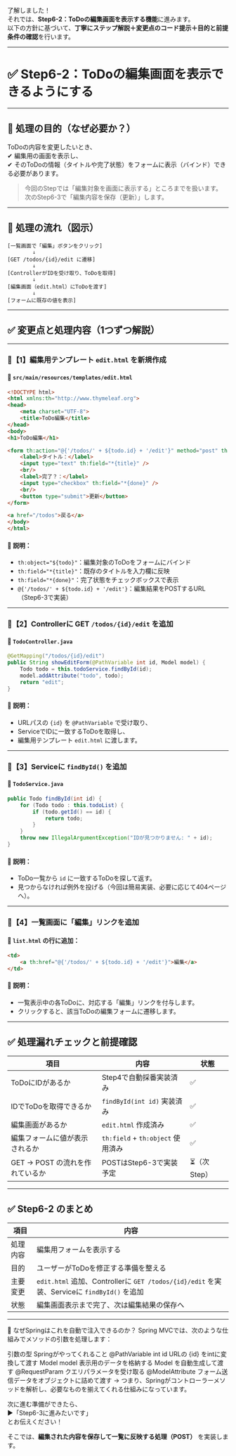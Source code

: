了解しました！  
それでは、**Step6-2：ToDoの編集画面を表示する機能**に進みます。  
以下の方針に基づいて、**丁寧にステップ解説＋変更点のコード提示＋目的と前提条件の確認**を行います。

---

# ✅ Step6-2：ToDoの編集画面を表示できるようにする

---

## 🎯 処理の目的（なぜ必要か？）

ToDoの内容を変更したいとき、  
✔︎ 編集用の画面を表示し、  
✔︎ そのToDoの情報（タイトルや完了状態）をフォームに表示（バインド）できる必要があります。

> 今回のStepでは「編集対象を画面に表示する」ところまでを扱います。  
次のStep6-3で「編集内容を保存（更新）」します。

---

## 🔁 処理の流れ（図示）

```
[一覧画面で「編集」ボタンをクリック]
        ↓
[GET /todos/{id}/edit に遷移]
        ↓
[ControllerがIDを受け取り、ToDoを取得]
        ↓
[編集画面（edit.html）にToDoを渡す]
        ↓
[フォームに既存の値を表示]
```

---

## ✅ 変更点と処理内容（1つずつ解説）

---

### 🔹【1】編集用テンプレート `edit.html` を新規作成

#### 📄 `src/main/resources/templates/edit.html`

```html
<!DOCTYPE html>
<html xmlns:th="http://www.thymeleaf.org">
<head>
    <meta charset="UTF-8">
    <title>ToDo編集</title>
</head>
<body>
<h1>ToDo編集</h1>

<form th:action="@{'/todos/' + ${todo.id} + '/edit'}" method="post" th:object="${todo}">
    <label>タイトル：</label>
    <input type="text" th:field="*{title}" />
    <br/>
    <label>完了？：</label>
    <input type="checkbox" th:field="*{done}" />
    <br/>
    <button type="submit">更新</button>
</form>

<a href="/todos">戻る</a>
</body>
</html>
```

#### 📘 説明：

- `th:object="${todo}"`：編集対象のToDoをフォームにバインド
- `th:field="*{title}"`：既存のタイトルを入力欄に反映
- `th:field="*{done}"`：完了状態をチェックボックスで表示
- `@{'/todos/' + ${todo.id} + '/edit'}`：編集結果をPOSTするURL（Step6-3で実装）

---

### 🔹【2】Controllerに GET `/todos/{id}/edit` を追加

#### 📄 `TodoController.java`

```java
@GetMapping("/todos/{id}/edit")
public String showEditForm(@PathVariable int id, Model model) {
    Todo todo = this.todoService.findById(id);
    model.addAttribute("todo", todo);
    return "edit";
}
```

#### 📘 説明：

- URLパスの `{id}` を `@PathVariable` で受け取り、
- ServiceでIDに一致するToDoを取得し、
- 編集用テンプレート `edit.html` に渡します。

---

### 🔹【3】Serviceに `findById()` を追加

#### 📄 `TodoService.java`

```java
public Todo findById(int id) {
    for (Todo todo : this.todoList) {
        if (todo.getId() == id) {
            return todo;
        }
    }
    throw new IllegalArgumentException("IDが見つかりません: " + id);
}
```

#### 📘 説明：

- ToDo一覧から `id` に一致するToDoを探して返す。
- 見つからなければ例外を投げる（今回は簡易実装、必要に応じて404ページへ）。

---

### 🔹【4】一覧画面に「編集」リンクを追加

#### 📄 `list.html` の行に追加：

```html
<td>
    <a th:href="@{'/todos/' + ${todo.id} + '/edit'}">編集</a>
</td>
```

#### 📘 説明：

- 一覧表示中の各ToDoに、対応する「編集」リンクを付与します。
- クリックすると、該当ToDoの編集フォームに遷移します。

---

## ✅ 処理漏れチェックと前提確認

| 項目 | 内容 | 状態 |
|------|------|------|
| ToDoにIDがあるか | Step4で自動採番実装済み | ✅ |
| IDでToDoを取得できるか | `findById(int id)` 実装済み | ✅ |
| 編集画面があるか | `edit.html` 作成済み | ✅ |
| 編集フォームに値が表示されるか | `th:field` + `th:object` 使用済み | ✅ |
| GET → POST の流れを作れているか | POSTはStep6-3で実装予定 | ⏳（次Step） |

---

## ✅ Step6-2 のまとめ

| 項目 | 内容 |
|------|------|
| 処理内容 | 編集用フォームを表示する |
| 目的 | ユーザーがToDoを修正する準備を整える |
| 主要変更 | `edit.html` 追加、Controllerに `GET /todos/{id}/edit` を実装、Serviceに `findById()` を追加 |
| 状態 | 編集画面表示まで完了、次は編集結果の保存へ |

---

🧩 なぜSpringはこれを自動で注入できるのか？
Spring MVCでは、次のような仕組みでメソッドの引数を処理します：

引数の型	Springがやってくれること
@PathVariable int id	URLの {id} をintに変換して渡す
Model model	表示用のデータを格納する Model を自動生成して渡す
@RequestParam	クエリパラメータを受け取る
@ModelAttribute	フォーム送信データをオブジェクトに詰めて渡す
→ つまり、Springがコントローラーメソッドを解析し、必要なものを揃えてくれる仕組みになっています。

次に進む準備ができたら、  
▶️「Step6-3に進みたいです」  
とお伝えください！

そこでは、**編集された内容を保存して一覧に反映する処理（POST）** を実装します。